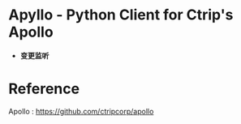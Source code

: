 Apyllo - Python Client for Ctrip's Apollo
================


* **变更监听**

# Reference
Apollo : https://github.com/ctripcorp/apollo
